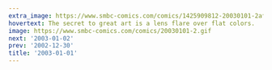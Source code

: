 ```yaml
---
extra_image: https://www.smbc-comics.com/comics/1425909812-20030101-2after.png
hovertext: The secret to great art is a lens flare over flat colors.
image: https://www.smbc-comics.com/comics/20030101-2.gif
next: '2003-01-02'
prev: '2002-12-30'
title: '2003-01-01'
---
```

